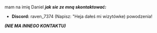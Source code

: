 mam na imię Daniel 
***jak sie ze mną skontaktować:***
- **Discord:** raven_7374 (Napisz: "Heja dałeś mi wizytówke)
powodzenia!

 ***(NIE MA INNEGO KONTAKTU)***
